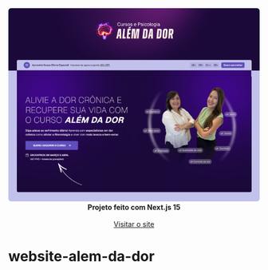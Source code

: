 <div align="center">
<img alt="Imagem preview" src="https://raw.githubusercontent.com/Leorrc/website-alem-da-dor/master/images/preview-1.png">
</div>

<div align="center"><strong>Projeto feito com Next.js 15</strong></div>
<br />
<div align="center">
<a href="https://www.cursosepsicologia.com.br/alem-da-dor">Visitar o site</a>
</div>

# website-alem-da-dor